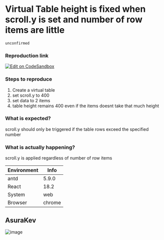 # Virtual Table height is fixed when scroll.y is set and number of row items are little

`unconfirmed`

### Reproduction link

[![Edit on CodeSandbox](https://codesandbox.io/static/img/play-codesandbox.svg)](https://codesandbox.io/s/virtual-list-antd-5-9-0-forked-xdw2gc?file=/demo.tsx)

### Steps to reproduce

1. Create a virtual table
2. set scroll.y to 400
3. set data to 2 items
4. table height remains 400 even if the items doesnt take that much height

### What is expected?

scroll.y should only be triggered if the table rows exceed the specified number

### What is actually happening?

scroll.y is applied regardless of number of row items

| Environment | Info   |
| ----------- | ------ |
| antd        | 5.9.0  |
| React       | 18.2   |
| System      | web    |
| Browser     | chrome |

<!-- generated by ant-design-issue-helper. DO NOT REMOVE -->

## AsuraKev

![image](https://github.com/ant-design/ant-design/assets/52765572/d2ee0689-7d50-4396-93e2-11f059f0144a)
